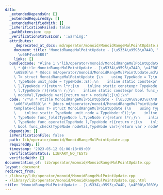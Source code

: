 ```yaml
---
data:
  _extendedDependsOn: []
  _extendedRequiredBy: []
  _extendedVerifiedWith: []
  _isVerificationFailed: false
  _pathExtension: cpp
  _verificationStatusIcon: ':warning:'
  attributes:
    _deprecated_at_docs: md/operator/monoid/MonoidRangeMulPointUpdate.md
    document_title: "MonoidRangeMulPointUpdate - [\u533A\u9593\u7A4D, \u4E00\u70B9\
      \u66F4\u65B0]"
    links: []
  bundledCode: "#line 1 \"lib/operator/monoid/MonoidRangeMulPointUpdate.cpp\"\n/*\n\
    \ * @title MonoidRangeMulPointUpdate - [\u533A\u9593\u7A4D, \u4E00\u70B9\u66F4\
    \u65B0]\n * @docs md/operator/monoid/MonoidRangeMulPointUpdate.md\n */\ntemplate<class\
    \ T> struct MonoidRangeMulPointUpdate {\n    using TypeNode = T;\n    inline static\
    \ TypeNode unit_node = TypeNode::E();\n    inline static constexpr TypeNode func_fold(TypeNode\
    \ l,TypeNode r){return l*r;}\n    inline static constexpr TypeNode func_operate(TypeNode\
    \ l,TypeNode r){return r;}\n    inline static constexpr bool func_check(TypeNode\
    \ nodeVal,TypeNode var){return var > nodeVal;}\n};\n"
  code: "/*\n * @title MonoidRangeMulPointUpdate - [\u533A\u9593\u7A4D, \u4E00\u70B9\
    \u66F4\u65B0]\n * @docs md/operator/monoid/MonoidRangeMulPointUpdate.md\n */\n\
    template<class T> struct MonoidRangeMulPointUpdate {\n    using TypeNode = T;\n\
    \    inline static TypeNode unit_node = TypeNode::E();\n    inline static constexpr\
    \ TypeNode func_fold(TypeNode l,TypeNode r){return l*r;}\n    inline static constexpr\
    \ TypeNode func_operate(TypeNode l,TypeNode r){return r;}\n    inline static constexpr\
    \ bool func_check(TypeNode nodeVal,TypeNode var){return var > nodeVal;}\n};"
  dependsOn: []
  isVerificationFile: false
  path: lib/operator/monoid/MonoidRangeMulPointUpdate.cpp
  requiredBy: []
  timestamp: '2023-05-12 01:06:13+09:00'
  verificationStatus: LIBRARY_NO_TESTS
  verifiedWith: []
documentation_of: lib/operator/monoid/MonoidRangeMulPointUpdate.cpp
layout: document
redirect_from:
- /library/lib/operator/monoid/MonoidRangeMulPointUpdate.cpp
- /library/lib/operator/monoid/MonoidRangeMulPointUpdate.cpp.html
title: "MonoidRangeMulPointUpdate - [\u533A\u9593\u7A4D, \u4E00\u70B9\u66F4\u65B0]"
---
```

